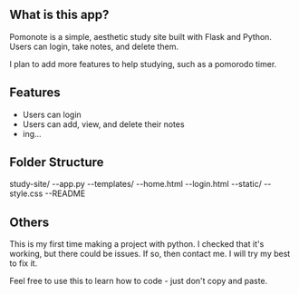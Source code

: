 ## What is this app?

Pomonote is a simple, aesthetic study site built with Flask and Python.
Users can login, take notes, and delete them. 

I plan to add more features to help studying, such as a pomorodo timer.

## Features

- Users can login 
- Users can add, view, and delete their notes
- ing...

## Folder Structure

study-site/
--app.py
--templates/
    --home.html
    --login.html
--static/
    --style.css
--README

## Others

This is my first time making a project with python.
I checked that it's working, but there could be issues.
If so, then contact me. I will try my best to fix it.

Feel free to use this to learn how to code - just don't copy and paste.